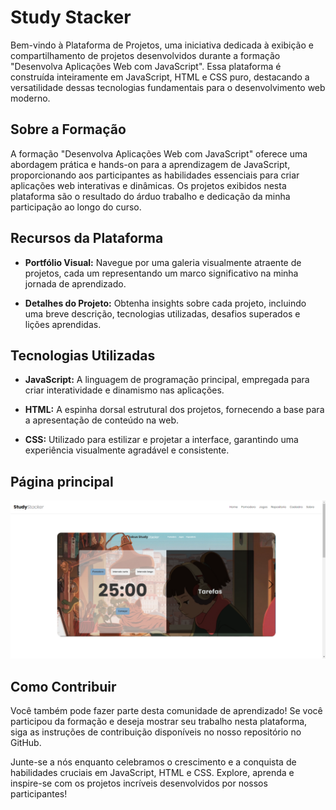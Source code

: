 # Study Stacker

Bem-vindo à Plataforma de Projetos, uma iniciativa dedicada à exibição e compartilhamento de projetos desenvolvidos durante a formação "Desenvolva Aplicações Web com JavaScript". Essa plataforma é construída inteiramente em JavaScript, HTML e CSS puro, destacando a versatilidade dessas tecnologias fundamentais para o desenvolvimento web moderno.

## Sobre a Formação

A formação "Desenvolva Aplicações Web com JavaScript" oferece uma abordagem prática e hands-on para a aprendizagem de JavaScript, proporcionando aos participantes as habilidades essenciais para criar aplicações web interativas e dinâmicas. Os projetos exibidos nesta plataforma são o resultado do árduo trabalho e dedicação da minha participação ao longo do curso.

## Recursos da Plataforma

- **Portfólio Visual:** Navegue por uma galeria visualmente atraente de projetos, cada um representando um marco significativo na minha jornada de aprendizado.
  
- **Detalhes do Projeto:** Obtenha insights sobre cada projeto, incluindo uma breve descrição, tecnologias utilizadas, desafios superados e lições aprendidas.


## Tecnologias Utilizadas

- **JavaScript:** A linguagem de programação principal, empregada para criar interatividade e dinamismo nas aplicações.

- **HTML:** A espinha dorsal estrutural dos projetos, fornecendo a base para a apresentação de conteúdo na web.

- **CSS:** Utilizado para estilizar e projetar a interface, garantindo uma experiência visualmente agradável e consistente.


## Página principal
![Print da imagem principal do projeto](https://github.com/Ki3lMigu3l/StudyStacker/blob/main/assets/StudyStacker-principal-page.png)

## Como Contribuir

Você também pode fazer parte desta comunidade de aprendizado! Se você participou da formação e deseja mostrar seu trabalho nesta plataforma, siga as instruções de contribuição disponíveis no nosso repositório no GitHub.

Junte-se a nós enquanto celebramos o crescimento e a conquista de habilidades cruciais em JavaScript, HTML e CSS. Explore, aprenda e inspire-se com os projetos incríveis desenvolvidos por nossos participantes!
